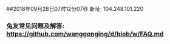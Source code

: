 ##2018年09月28日07时12分07秒 新址: 104.248.101.220
### 兔友常见问题及解答: https://github.com/wanggonging/d/blob/w/FAQ.md
